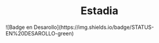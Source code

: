 <h1 align="center"> Estadia </h1>
![Badge en Desarollo](https://img.shields.io/badge/STATUS-EN%20DESAROLLO-green)
